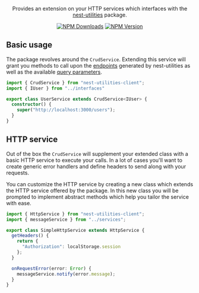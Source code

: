<p align="center">
Provides an extension on your HTTP services which interfaces with the <a href="https://github.com/MartinDrost/nest-utilities">nest-utilities</a> package.
</p>
<p align="center">
  <a href="https://www.npmjs.com/package/nest-utilities-client"><img src="https://img.shields.io/npm/dt/nest-utilities-client.svg" alt="NPM Downloads" /></a>
  <a href="https://www.npmjs.com/package/nest-utilities-client"><img src="https://img.shields.io/npm/v/nest-utilities-client.svg" alt="NPM Version" /></a>
</p>

## Basic usage
The package revolves around the `CrudService`. Extending this service will grant you methods to call upon the [endpoints](https://github.com/MartinDrost/nest-utilities/wiki/Controller-abstract) generated by nest-utilities as well as the available [query parameters](https://github.com/MartinDrost/nest-utilities/wiki/Query-parameters).

```Typescript
import { CrudService } from "nest-utilities-client";
import { IUser } from "../interfaces"

export class UserService extends CrudService<IUser> {
  constructor() {
    super("http://localhost:3000/users");
  }
}

```

## HTTP service
Out of the box the `CrudService` will supplement your extended class with a basic HTTP service to execute your calls. In a lot of cases you'll want to create generic error handlers and define headers to send along with your requests. 

You can customize the HTTP service by creating a new class which extends the HTTP service offered by the package. In this new class you will be prompted to implement abstract methods which help you tailor the service with ease.

```Typescript
import { HttpService } from "nest-utilities-client";
import { messageService } from "../services";

export class SimpleHttpService extends HttpService {
  getHeaders() {
    return {
      "Authorization": localStorage.session
    };
  }

  onRequestError(error: Error) {
    messageService.notify(error.message);
  }
}
```
